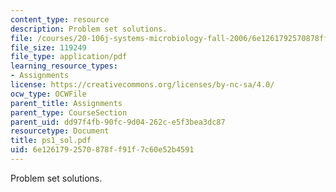 ```yaml
---
content_type: resource
description: Problem set solutions.
file: /courses/20-106j-systems-microbiology-fall-2006/6e1261792570878ff91f7c60e52b4591_ps1_sol.pdf
file_size: 119249
file_type: application/pdf
learning_resource_types:
- Assignments
license: https://creativecommons.org/licenses/by-nc-sa/4.0/
ocw_type: OCWFile
parent_title: Assignments
parent_type: CourseSection
parent_uid: dd97f4fb-90fc-9d04-262c-e5f3bea3dc87
resourcetype: Document
title: ps1_sol.pdf
uid: 6e126179-2570-878f-f91f-7c60e52b4591
---
```

Problem set solutions.